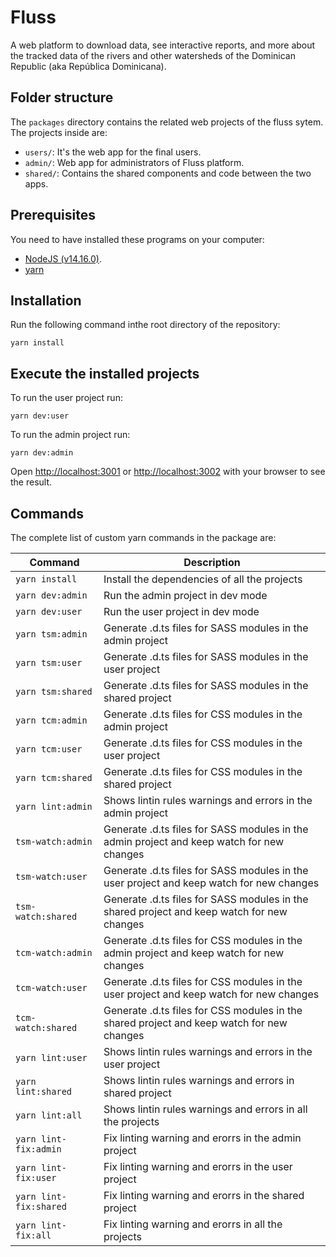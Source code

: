 # Fluss

A web platform to download data, see interactive reports, and more about the tracked data of the rivers and other watersheds of the Dominican Republic (aka República Dominicana).

## Folder structure

The `packages` directory contains the related web projects of the fluss sytem. The projects inside are:

- `users/`: It's the web app for the final users.
- `admin/`: Web app for administrators of Fluss platform.
- `shared/`: Contains the shared components and code between the two apps.

## Prerequisites

You need to have installed these programs on your computer:

- [NodeJS (v14.16.0)](https://nodejs.org/en/download/).
- [yarn](https://classic.yarnpkg.com/en/docs/install/#debian-stable)

## Installation

Run the following command inthe root directory of the repository:

```
yarn install
```

## Execute the installed projects

To run the user project run:

```
yarn dev:user
```

To run the admin project run:

```
yarn dev:admin
```

Open [http://localhost:3001](http://localhost:3001) or [http://localhost:3002](http://localhost:3002) with your browser to see the result.

## Commands

The complete list of custom yarn commands in the package are:

|Command|Description|
|-|-|
|`yarn install`|Install the dependencies of all the projects|
|`yarn dev:admin`|Run the admin project in dev mode|
|`yarn dev:user`|Run the user project in dev mode|
|`yarn tsm:admin`|Generate .d.ts files for SASS modules in the admin project|
|`yarn tsm:user`|Generate .d.ts files for SASS modules in the user project|
|`yarn tsm:shared`|Generate .d.ts files for SASS modules in the shared project|
|`yarn tcm:admin`|Generate .d.ts files for CSS modules in the admin project|
|`yarn tcm:user`|Generate .d.ts files for CSS modules in the user project|
|`yarn tcm:shared`|Generate .d.ts files for CSS modules in the shared project|
|`yarn lint:admin`|Shows lintin rules warnings and errors in the admin project|
|`tsm-watch:admin`|Generate .d.ts files for SASS modules in the admin project and keep watch for new changes|
|`tsm-watch:user`|Generate .d.ts files for SASS modules in the user project and keep watch for new changes|
|`tsm-watch:shared`|Generate .d.ts files for SASS modules in the shared project and keep watch for new changes|
|`tcm-watch:admin`|Generate .d.ts files for CSS modules in the admin project and keep watch for new changes|
|`tcm-watch:user`|Generate .d.ts files for CSS modules in the user project and keep watch for new changes|
|`tcm-watch:shared`|Generate .d.ts files for CSS modules in the shared project and keep watch for new changes|
|`yarn lint:user`|Shows lintin rules warnings and errors in the user project|
|`yarn lint:shared`|Shows lintin rules warnings and errors in shared project|
|`yarn lint:all`|Shows lintin rules warnings and errors in all the projects|
|`yarn lint-fix:admin`|Fix linting warning and erorrs in the admin project|
|`yarn lint-fix:user`|Fix linting warning and erorrs in the user project|
|`yarn lint-fix:shared`|Fix linting warning and erorrs in the shared project|
|`yarn lint-fix:all`|Fix linting warning and erorrs in all the projects|
